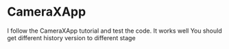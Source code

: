 # CameraXApp
I follow the CameraXApp tutorial and test the code. It works well
You should get different history version to different stage
